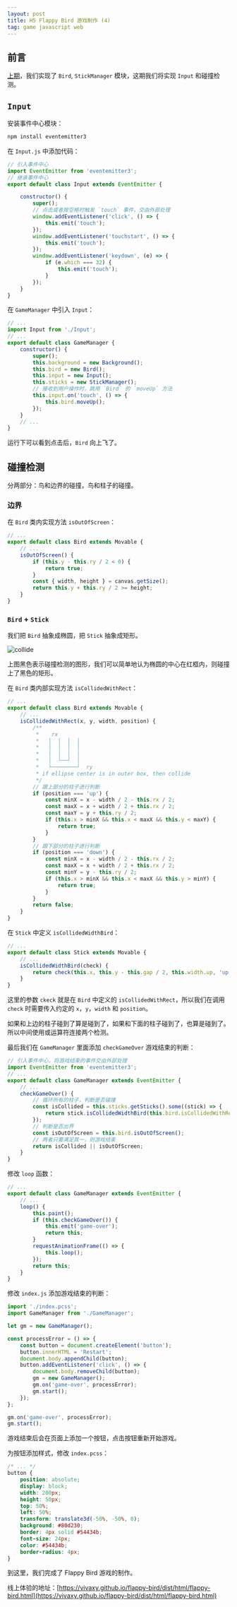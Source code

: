 ```yaml
---
layout: post
title: H5 Flappy Bird 游戏制作 (4)
tag: game javascript web
---
```


## 前言

[上期](https://vivaxyblog.github.io/2017/07/23/h5-flappy-bird-3.html)，我们实现了 `Bird`, `StickManager` 模块，这期我们将实现 `Input` 和碰撞检测。

## `Input`

安装事件中心模块：

```sh
npm install eventemitter3
```

在 `Input.js` 中添加代码：

```js
// 引入事件中心
import EventEmitter from 'eventemitter3';
// 继承事件中心
export default class Input extends EventEmitter {

    constructor() {
        super();
        // 点击或者按空格时触发 `touch` 事件，交由外部处理
        window.addEventListener('click', () => {
            this.emit('touch');
        });
        window.addEventListener('touchstart', () => {
            this.emit('touch');
        });
        window.addEventListener('keydown', (e) => {
            if (e.which === 32) {
                this.emit('touch');
            }
        });
    }
}
```

在 `GameManager` 中引入 `Input`：

```js
// ...
import Input from './Input';
// ...
export default class GameManager {
    constructor() {
        super();
        this.background = new Background();
        this.bird = new Bird();
        this.input = new Input();
        this.sticks = new StickManager();
        // 接收到用户操作时，跳用 `Bird` 的 `moveUp` 方法
        this.input.on('touch', () => {
            this.bird.moveUp();
        });
    }
    // ...
}
```

运行下可以看到点击后，`Bird` 向上飞了。

## 碰撞检测

分两部分：鸟和边界的碰撞，鸟和柱子的碰撞。

### 边界

在 `Bird` 类内实现方法 `isOutOfScreen`：

```js
// ...
export default class Bird extends Movable {
    // ...
    isOutOfScreen() {
        if (this.y - this.ry / 2 < 0) {
            return true;
        }
        const { width, height } = canvas.getSize();
        return this.y + this.ry / 2 >= height;
    }
}
```

### `Bird` + `Stick`

我们把 `Bird` 抽象成椭圆，把 `Stick` 抽象成矩形。

![collide](/image/2017-07-24-h5-flappy-bird-4/collide.png)

上图黑色表示碰撞检测的图形，我们可以简单地认为椭圆的中心在红框内，则碰撞上了黑色的矩形。

在 `Bird` 类内部实现方法 `isCollidedWithRect`：

```js
// ...
export default class Bird extends Movable {
    // ...
    isCollidedWithRect(x, y, width, position) {
        /**
         *    rx
         *   │  │  │  │
         *   │  │  │  │
         *   │  │  │  │
         *   │  └──┘  │
         *   └────────┘  ry
         * if ellipse center is in outer box, then collide
         */
        // 跟上部分的柱子进行判断
        if (position === 'up') {
            const minX = x - width / 2 - this.rx / 2;
            const maxX = x + width / 2 + this.rx / 2;
            const maxY = y + this.ry / 2;
            if (this.x > minX && this.x < maxX && this.y < maxY) {
                return true;
            }
        }
        // 跟下部分的柱子进行判断
        if (position === 'down') {
            const minX = x - width / 2 - this.rx / 2;
            const maxX = x + width / 2 + this.rx / 2;
            const minY = y - this.ry / 2;
            if (this.x > minX && this.x < maxX && this.y > minY) {
                return true;
            }
        }
        return false;
    }
}
```

在 `Stick` 中定义 `isCollidedWidthBird`：

```js
// ...
export default class Stick extends Movable {
    // ...
    isCollidedWidthBird(check) {
        return check(this.x, this.y - this.gap / 2, this.width.up, 'up') || check(this.x, this.y + this.gap / 2, this.width.down, 'down');
    }
}
```

这里的参数 `ckeck` 就是在 `Bird` 中定义的 `isCollidedWithRect`，所以我们在调用 `check` 时需要传入约定的 `x`，`y`，`width` 和 `position`。

如果和上边的柱子碰到了算是碰到了，如果和下面的柱子碰到了，也算是碰到了。所以中间使用或运算符连接两个检测。

最后我们在 `GameManager` 里面添加 `checkGameOver` 游戏结束的判断：

```js
// 引入事件中心，将游戏结束的事件交由外部处理
import EventEmitter from 'eventemitter3';
// ...
export default class GameManager extends EventEmitter {
    // ...
    checkGameOver() {
        // 循环所有的柱子，判断是否碰撞
        const isCollided = this.sticks.getSticks().some((stick) => {
            return stick.isCollidedWidthBird(this.bird.isCollidedWithRect.bind(this.bird));
        });
        // 判断是否出界
        const isOutOfScreen = this.bird.isOutOfScreen();
        // 两者只要满足其一，则游戏结束
        return isCollided || isOutOfScreen;
    }
}
```

修改 `loop` 函数：

```js
// ...
export default class GameManager extends EventEmitter {
    // ...
    loop() {
        this.paint();
        if (this.checkGameOver()) {
            this.emit('game-over');
            return this;
        }
        requestAnimationFrame(() => {
            this.loop();
        });
        return this;
    }
}
```

修改 `index.js` 添加游戏结束的判断：

```js
import './index.pcss';
import GameManager from './GameManager';

let gm = new GameManager();

const processError = () => {
    const button = document.createElement('button');
    button.innerHTML = 'Restart';
    document.body.appendChild(button);
    button.addEventListener('click', () => {
        document.body.removeChild(button);
        gm = new GameManager();
        gm.on('game-over', processError);
        gm.start();
    });
};

gm.on('game-over', processError);
gm.start();
```

游戏结束后会在页面上添加一个按钮，点击按钮重新开始游戏。

为按钮添加样式，修改 `index.pcss`：

```css
/* ... */
button {
    position: absolute;
    display: block;
    width: 200px;
    height: 50px;
    top: 50%;
    left: 50%;
    transform: translate3d(-50%, -50%, 0);
    background: #80d230;
    border: 4px solid #54434b;
    font-size: 24px;
    color: #54434b;
    border-radius: 4px;
}
```

到这里，我们完成了 Flappy Bird 游戏的制作。

线上体验的地址：[https://vivaxy.github.io/flappy-bird/dist/html/flappy-bird.html](https://vivaxy.github.io/flappy-bird/dist/html/flappy-bird.html)
